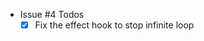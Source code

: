 <!-- - Issue #1 Todos
    - [ ] On Click of Sort by Price, products should be sorted by Price.
    - [ ] On Click of Sort by Newest, products should be sorted by Release Date.
    
- Issue #2 Todos
    - [ ] something

- Issue #3 Todos
    - something -->

- Issue #4 Todos
    - [x] Fix the effect hook to stop infinite loop